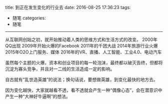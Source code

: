 title: 到正在发生变化的行业去
date: 2016-08-25 17:36:23
tags:
- 随笔
categories:
- 随笔
---
从互联网创始之初，就开始推动着人类的思维方式和生活方式的改变。
2000年QQ出现
2009年开始火爆的Facebook
2011年的千团大战
2014年旅游行业火爆
2015年O2O上门服务、媒体
2016年的VR、直播、人工智能、工业4.0、电动汽车

虽然每个主题的火爆，资本和创业项目的每一轮泡沫，最终都以破灭告终，但都将沉淀为寡头竞争，并且对一二线的生活造成一定的影响。

自古就有“乱世造英雄”的说法；换句话说，要想做英雄，到变化最快的地方去。

因为变化越快，大家就越看不透，看不透就会产生一种“偶像心态”，会在潜意识中产生一种“大神好牛逼啊”的想法。